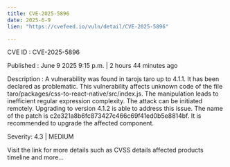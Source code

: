 ```yaml
---
title: CVE-2025-5896
date: 2025-6-9
lien: "https://cvefeed.io/vuln/detail/CVE-2025-5896"

---
```


CVE ID : CVE-2025-5896

Published :  June 9
2025
9:15 p.m. | 2 hours
44 minutes ago

Description : A vulnerability was found in tarojs taro up to 4.1.1. It has been declared as problematic. This vulnerability affects unknown code of the file taro/packages/css-to-react-native/src/index.js. The manipulation leads to inefficient regular expression complexity. The attack can be initiated remotely. Upgrading to version 4.1.2 is able to address this issue. The name of the patch is c2e321a8b6fc873427c466c69f41ed0b5e8814bf. It is recommended to upgrade the affected component.

Severity: 4.3 | MEDIUM

Visit the link for more details
such as CVSS details
affected products
timeline
and more...
